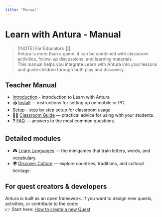 ```yaml
---
title: "Manual"
---
```

# Learn with Antura - Manual

> [!NOTE] For Educators 👩‍🏫  
> Antura is more than a game: it can be combined with classroom activities, follow-up discussions, and learning materials.  
> This manual helps you integrate Learn with Antura into your lessons and guide children through both play and discovery.

## Teacher Manual

- [Introduction](./introduction.md) - introduction to Learn with Antura
- 📥 [Install](./install.md) — instructions for setting up on mobile or PC.  
- [Setup](./setup.md) - step by step setup for classroom usage
- 👩‍🏫 [Classroom Guide](./classroom_guide.md) — practical advice for using with your students.  
- ❓ [FAQ](./faq.md) — answers to the most common questions.

## Detailed modules

- 🎮 [Learn Languages](./learnlanguage_module.md) — the minigames that train letters, words, and vocabulary.  
- 🌍 [Discover Culture](./discover_introduction.md) — explore countries, traditions, and cultural heritage.  

## For quest creators & developers

Antura is built as an open framework. If you want to design new quests, activities, or contribute to the code:  
👉 Start here: [How to create a new Quest](../dev/quest-design/index.md)

